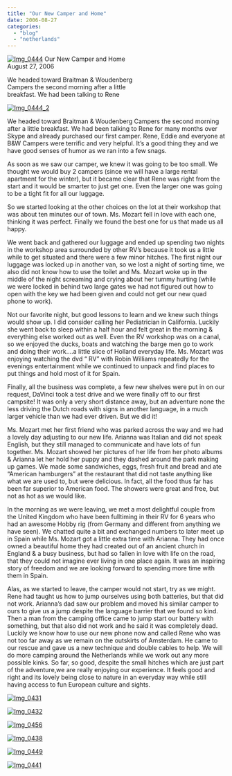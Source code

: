```yaml
---
title: "Our New Camper and Home"
date: 2006-08-27
categories: 
  - "blog"
  - "netherlands"
---
```


 [![Img_0444](http://soultravelers3new.local/images/2008/05/06/img_0444.png "Img_0444")](https://pub-ac94b3f306b24c0dba4238943c97f2e1.r2.dev/photos/uncategorized/2008/05/06/img_0444.png) Our New Camper and Home  
August 27, 2006

We headed toward Braitman & Woudenberg  
Campers the second morning after a little  
breakfast. We had been talking to Rene

<!--more-->

[![Img_0444_2](http://soultravelers3new.local/images/2008/05/06/img_0444_2.png "Img_0444_2")](https://pub-ac94b3f306b24c0dba4238943c97f2e1.r2.dev/photos/uncategorized/2008/05/06/img_0444_2.png)

We headed toward Braitman & Woudenberg Campers the second morning after a little breakfast. We had been talking to Rene for many months over Skype and already purchased our first camper. Rene, Eddie and everyone at B&W Campers were terrific and very helpful. It’s a good thing they and we have good senses of humor as we ran into a few snags.  
  
As soon as we saw our camper, we knew it was going to be too small. We thought we would buy 2 campers (since we will have a large rental apartment for the winter), but it became clear that Rene was right from the start and it would be smarter to just get one. Even the larger one was going to be a tight fit for all our luggage.  
  
So we started looking at the other choices on the lot at their workshop that was about ten minutes our of town. Ms. Mozart fell in love with each one, thinking it was perfect. Finally we found the best one for us that made us all happy.  
  
We went back and gathered our luggage and ended up spending two nights in the workshop area surrounded by other RV’s because it took us a little while to get situated and there were a few minor hitches. The first night our luggage was locked up in another van, so we lost a night of sorting time, we also did not know how to use the toilet and Ms. Mozart woke up in the middle of the night screaming and crying about her tummy hurting (while we were locked in behind two large gates we had not figured out how to open with the key we had been given and could not get our new quad phone to work).  
  
Not our favorite night, but good lessons to learn and we knew such things would show up. I did consider calling her Pediatrician in California. Luckily she went back to sleep within a half hour and felt great in the morning & everything else worked out as well. Even the RV workshop was on a canal, so we enjoyed the ducks, boats and watching the barge men go to work and doing their work....a little slice of Holland everyday life. Ms. Mozart was enjoying watching the dvd “ RV” with Robin Williams repeatedly for the evenings entertainment while we continued to unpack and find places to put things and hold most of it for Spain.  
  
Finally, all the business was complete, a few new shelves were put in on our request, DaVinci took a test drive and we were finally off to our first campsite! It was only a very short distance away, but an adventure none the less driving the Dutch roads with signs in another language, in a much larger vehicle than we had ever driven. But we did it!  
  
Ms. Mozart met her first friend who was parked across the way and we had a lovely day adjusting to our new life. Arianna was Italian and did not speak English, but they still managed to communicate and have lots of fun together. Ms. Mozart showed her pictures of her life from her photo albums & Arianna let her hold her puppy and they dashed around the park making up games. We made some sandwiches, eggs, fresh fruit and bread and ate “American hamburgers” at the restaurant that did not taste anything like what we are used to, but were delicious. In fact, all the food thus far has been far superior to American food. The showers were great and free, but not as hot as we would like.  
  
In the morning as we were leaving, we met a most delightful couple from the United Kingdom who have been fulltiming in their RV for 6 years who had an awesome Hobby rig (from Germany and different from anything we have seen). We chatted quite a bit and exchanged numbers to later meet up in Spain while Ms. Mozart got a little extra time with Arianna. They had once owned a beautiful home they had created out of an ancient church in England & a busy business, but had so fallen in love with life on the road, that they could not imagine ever living in one place again. It was an inspiring story of freedom and we are looking forward to spending more time with them in Spain.  
  
Alas, as we started to leave, the camper would not start, try as we might. Rene had taught us how to jump ourselves using both batteries, but that did not work. Arianna’s dad saw our problem and moved his similar camper to ours to give us a jump despite the language barrier that we found so kind. Then a man from the camping office came to jump start our battery with something, but that also did not work and he said it was completely dead. Luckily we know how to use our new phone now and called Rene who was not too far away as we remain on the outskirts of Amsterdam. He came to our rescue and gave us a new technique and double cables to help. We will do more camping around the Netherlands while we work out any more possible kinks. So far, so good, despite the small hitches which are just part of the adventure,we are really enjoying our experience. It feels good and right and its lovely being close to nature in an everyday way while still having access to fun European culture and sights.

[![Img_0431](http://soultravelers3new.local/images/2008/05/06/img_0431.png "Img_0431")](https://pub-ac94b3f306b24c0dba4238943c97f2e1.r2.dev/photos/uncategorized/2008/05/06/img_0431.png)

[![Img_0432](http://soultravelers3new.local/images/2008/05/06/img_0432.png "Img_0432")](https://pub-ac94b3f306b24c0dba4238943c97f2e1.r2.dev/photos/uncategorized/2008/05/06/img_0432.png)

[![Img_0456](http://soultravelers3new.local/images/2008/05/06/img_0456.png "Img_0456")](https://pub-ac94b3f306b24c0dba4238943c97f2e1.r2.dev/photos/uncategorized/2008/05/06/img_0456.png)

[![Img_0438](http://soultravelers3new.local/images/2008/05/06/img_0438.png "Img_0438")](https://pub-ac94b3f306b24c0dba4238943c97f2e1.r2.dev/photos/uncategorized/2008/05/06/img_0438.png)

[![Img_0449](http://soultravelers3new.local/images/2008/05/06/img_0449.png "Img_0449")](https://pub-ac94b3f306b24c0dba4238943c97f2e1.r2.dev/photos/uncategorized/2008/05/06/img_0449.png)

  

[![Img_0441](http://soultravelers3new.local/images/2008/05/06/img_0441.png "Img_0441")](https://pub-ac94b3f306b24c0dba4238943c97f2e1.r2.dev/photos/uncategorized/2008/05/06/img_0441.png)
